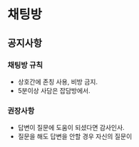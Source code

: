 # 채팅방

## 공지사항


### 채팅방 규칙

- 상호간에 존칭 사용, 비방 금지.
- 5분이상 사담은 잡담방에서.

### 권장사항

- 답변이 질문에 도움이 되셨다면 감사인사.
- 질문을 해도 답변을 안할 경우 자신의 질문이
<!--stackedit_data:
eyJoaXN0b3J5IjpbMTM1NTk4NDU1LDUyODY5MzEwOSw3MzI3OD
ExMzJdfQ==
-->